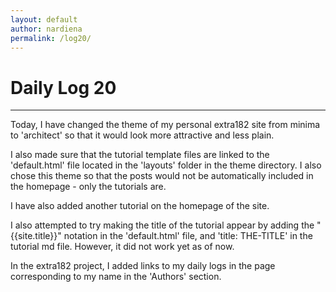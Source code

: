 ```yaml
---
layout: default
author: nardiena
permalink: /log20/
---
```

# Daily Log 20
-----

Today, I have changed the theme of my personal extra182 site from minima to 'architect' so that it would look more attractive and less plain.

I also made sure that the tutorial template files are linked to the 'default.html' file located in the 'layouts' folder in the theme directory. I also chose this theme so that the posts would not be automatically included in the homepage - only the tutorials are.

I have also added another tutorial on the homepage of the site.

I also attempted to try making the title of the tutorial appear by adding the "{{site.title}}" notation in the 'default.html' file, and 'title: THE-TITLE' in the tutorial md file. However, it did not work yet as of now.

In the extra182 project, I added links to my daily logs in the page corresponding to my name in the 'Authors' section.
